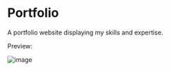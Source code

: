 # Portfolio
A portfolio website displaying my skills and expertise.

Preview:

![image](https://github.com/kulaizki/Portfolio/assets/91787757/0906b0a9-a6d9-4468-8373-35597c9834ba)

